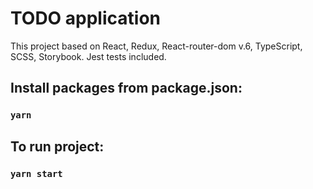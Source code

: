 # TODO application 
This project based on React, Redux, React-router-dom v.6, TypeScript, SCSS, Storybook. Jest tests included. 


## Install packages from package.json:
### `yarn`
## To run project:
### `yarn start`



